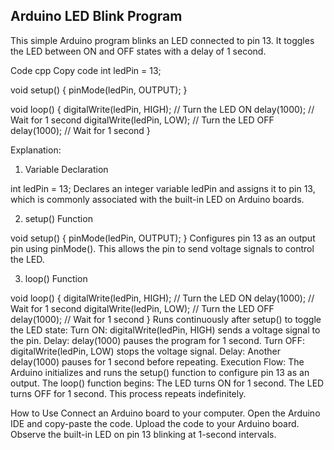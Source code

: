 Arduino LED Blink Program
--------------------------------------------------------------------------------
This simple Arduino program blinks an LED connected to pin 13. It toggles the LED between ON and OFF states with a delay of 1 second.

Code
cpp
Copy code
int ledPin = 13;

void setup() {
  pinMode(ledPin, OUTPUT);
}

void loop() {
  digitalWrite(ledPin, HIGH); // Turn the LED ON
  delay(1000);                // Wait for 1 second
  digitalWrite(ledPin, LOW);  // Turn the LED OFF
  delay(1000);                // Wait for 1 second
}

Explanation:
1. Variable Declaration

int ledPin = 13;
Declares an integer variable ledPin and assigns it to pin 13, which is commonly associated with the built-in LED on Arduino boards.

2. setup() Function

void setup() {
  pinMode(ledPin, OUTPUT);
}
Configures pin 13 as an output pin using pinMode(). This allows the pin to send voltage signals to control the LED.

3. loop() Function

void loop() {
  digitalWrite(ledPin, HIGH); // Turn the LED ON
  delay(1000);                // Wait for 1 second
  digitalWrite(ledPin, LOW);  // Turn the LED OFF
  delay(1000);                // Wait for 1 second
}
Runs continuously after setup() to toggle the LED state:
Turn ON: digitalWrite(ledPin, HIGH) sends a voltage signal to the pin.
Delay: delay(1000) pauses the program for 1 second.
Turn OFF: digitalWrite(ledPin, LOW) stops the voltage signal.
Delay: Another delay(1000) pauses for 1 second before repeating.
Execution Flow:
The Arduino initializes and runs the setup() function to configure pin 13 as an output.
The loop() function begins:
The LED turns ON for 1 second.
The LED turns OFF for 1 second.
This process repeats indefinitely.

How to Use
Connect an Arduino board to your computer.
Open the Arduino IDE and copy-paste the code.
Upload the code to your Arduino board.
Observe the built-in LED on pin 13 blinking at 1-second intervals.
